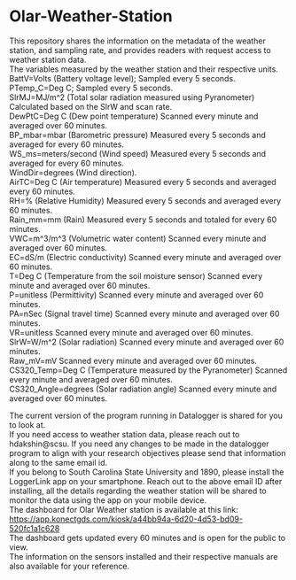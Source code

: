# Olar-Weather-Station
This repository shares the information on the metadata of the weather station, and sampling rate, and provides readers with request access to weather station data.<br> 
The variables measured by the weather station and their respective units.<br> 
BattV=Volts (Battery voltage level); Sampled every 5 seconds.<br>
PTemp_C=Deg C; Sampled every 5 seconds.<br>
SlrMJ=MJ/m^2 (Total solar radiation measured using Pyranometer) Calculated based on the SlrW and scan rate.<br> 
DewPtC=Deg C (Dew point temperature) Scanned every minute and averaged over 60 minutes.<br>
BP_mbar=mbar (Barometric pressure) Measured every 5 seconds and averaged for every 60 minutes.<br>
WS_ms=meters/second (Wind speed) Measured every 5 seconds and averaged for every 60 minutes.<br>
WindDir=degrees (Wind direction).<br>
AirTC=Deg C (Air temperature) Measured every 5 seconds and averaged every 60 minutes.<br>
RH=% (Relative Humidity) Measured every 5 seconds and averaged every 60 minutes.<br>
Rain_mm=mm (Rain) Measured every 5 seconds and totaled for every 60 minutes.<br>
VWC=m^3/m^3 (Volumetric water content) Scanned every minute and averaged over 60 minutes.<br>
EC=dS/m (Electric conductivity) Scanned every minute and averaged over 60 minutes.<br>
T=Deg C (Temperature from the soil moisture sensor) Scanned every minute and averaged over 60 minutes.<br>
P=unitless (Permittivity) Scanned every minute and averaged over 60 minutes.<br>
PA=nSec (Signal travel time) Scanned every minute and averaged over 60 minutes.<br>
VR=unitless Scanned every minute and averaged over 60 minutes.<br>
SlrW=W/m^2 (Solar radiation) Scanned every minute and averaged over 60 minutes.<br>
Raw_mV=mV Scanned every minute and averaged over 60 minutes.<br>
CS320_Temp=Deg C (Temperature measured by the Pyranometer) Scanned every minute and averaged over 60 minutes.<br>
CS320_Angle=degrees (Solar radiation angle) Scanned every minute and averaged over 60 minutes.<br>

The current version of the program running in Datalogger is shared for you to look at.<br>
If you need access to weather station data, please reach out to hdakshin@scsu. If you need any changes to be made in the datalogger program to align with your research objectives please send that information along to the same email id.<br>
If you belong to South Carolina State University and 1890, please install the LoggerLink app on your smartphone. Reach out to the above email ID after installing, all the details regarding the weather station will be shared to monitor the data using the app on your mobile device.<br>
The dashboard for Olar Weather station is available at this link: https://app.konectgds.com/kiosk/a44bb94a-6d20-4d53-bd09-520fc1a1c628 <br>
The dashboard gets updated every 60 minutes and is open for the public to view. <br>
The information on the sensors installed and their respective manuals are also available for your reference. <br>


